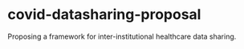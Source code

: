 # covid-datasharing-proposal
Proposing a framework for inter-institutional healthcare data sharing.

